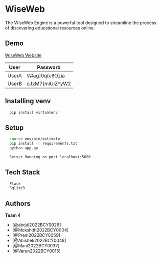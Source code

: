 
# WiseWeb

The WiseWeb Engine is a powerful tool designed to streamline the process of discovering educational resources online.


## Demo

[WiseWeb Website](https://rizzcobra.pythonanywhere.com/)

| User | Password |
|----------|----------|
| UserA | V#ag]0q{el!Ozia |
| UserB | cJzM7{miUiZ^yW2 |


## Installing venv

```bash
  pip install virtualenv
```

## Setup
```bash
  source env/bin/activate
  pip install -r requirements.txt
  python app.py
```
```bash
  Server Running on port localhost:5000
```


    
## Tech Stack

```bash
  Flask
  Sqlite3
```
## Authors
**Team 4**
- [@abdul2022BCY0026]
- [@Mokshith2022BCY0004]
- [@Prem2022BCY0059]
- [@Abishek2022BCY0048]
- [@Mani2022BCY0037]
- [@Varun2022BCY0015]






